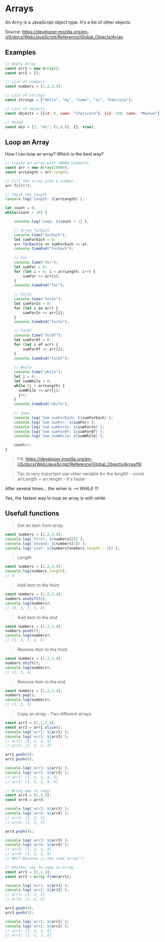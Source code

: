 # Arrays
An Arrry is a JavaScript object type. It's a list of other objects.

Source: https://developer.mozilla.org/en-US/docs/Web/JavaScript/Reference/Global_Objects/Array

## Examples
```javascript
// Empty Array
const arr1 = new Array();
const arr2 = [];

// List of numbers
const numbers = [1,2,3,4];

// List of strings
const strings = ["Hello", "my", "name", "is", "Fabrizio"];

// List of objects
const objects = [{id: 6, name: "Charizard"}, {id: 150, name: "MewTwo"}, {id: 197, name: "Umbreon"}];

// Mixed
const mix = [1, "Hi", [2,4,6], {}, true];
```

## Loop an Array
How I can loop an array? Which is the best way?
```javascript
// Create an array with 10000 elements
const arr = new Array(10000);
const arrLength = arr.length;

// Fill the array with a number
arr.fill(7);

// Check the length
console.log(`Length: ${arrLength}`);

let count = 0;
while(count < 10) {

    console.log(`Loop: ${count + 1}`);

    // Array forEach
    console.time("forEach");
    let sumForEach = 0;
    arr.forEach(a => sumForEach += a);
    console.timeEnd("forEach");
    
    // For
    console.time("for");
    let sumFor = 0;
    for (let i = 0; i < arrLength; i++) {
        sumFor += arr[i];
    }
    console.timeEnd("for");
    
    // ForIn
    console.time("forIn");
    let sumForIn = 0;
    for (let i in arr) {
        sumForIn += arr[i];
    }
    console.timeEnd("forIn");

    // ForOf
    console.time("forOf");
    let sumForOf = 0;
    for (let i of arr) {
        sumForOf += arr[i];
    }
    console.timeEnd("forOf");
    
    // While
    console.time("while");
    let j = 0;
    let sumWhile = 0;
    while (j < arrLength) {
      sumWhile += arr[j];
      j++;
    }
    console.timeEnd("while");
    
    // Sums
    console.log(`Sum sumForEach: ${sumForEach}`);
    console.log(`Sum sumFor: ${sumFor}`);
    console.log(`Sum sumForIn: ${sumForIn}`);
    console.log(`Sum sumForOf: ${sumForOf}`);
    console.log(`Sum sumWhile: ${sumWhile}`);

    count++; 
}
```
> Fill: https://developer.mozilla.org/en-US/docs/Web/JavaScript/Reference/Global_Objects/Array/fill

> Tip: Is very important use other variable for the length! - const arrLength = arr.length - It's faster

After several times... the winer is --> WHILE !!!

Yes, the fastest way to loop an array is with while

## Usefull functions
> Get an item from array
```javascript
const numbers = [1,2,3,4];
console.log(`First: ${numbers[0]}`);
console.log(`Second: ${numbers[1]}`);
console.log(`Last: ${numbers[numbers.length - 1]}`);
```

> Length
```javascript
const numbers = [1,2,3,4];
console.log(numbers.length);
// 4
```

> Add item to the front
```javascript
const numbers = [1,2,3,4];
numbers.unshift(0);
console.log(numbers);
// [0, 1, 2, 3, 4]
```

> Add item to the end
```javascript
const numbers = [1,2,3,4];
numbers.push(5);
console.log(numbers);
// [1, 2, 3, 4, 5]
```

> Remove item to the front
```javascript
const numbers = [1,2,3,4];
numbers.shift();
console.log(numbers);
// [2, 3, 4]
```

> Remove item to the end
```javascript
const numbers = [1,2,3,4];
numbers.pop();
console.log(numbers);
// [1, 2, 3]
```

> Copy an array - Two different arrays
```javascript
const arr1 = [1,2,3,4];
const arr2 = arr1.slice();
console.log(`arr1: ${arr1}`);
console.log(`arr2: ${arr2}`);
// arr1: [1, 2, 3, 4]
// arr2: [1, 2, 3, 4]

arr1.push(5);
arr2.push(6);

console.log(`arr1: ${arr1}`);
console.log(`arr2: ${arr2}`);
// arr1: [1, 2, 3, 4, 5]
// arr2: [1, 2, 3, 4, 6]

// Wrong way to copy!
const arr3 = [1,2,3];
const arr4 = arr3;

console.log(`arr3: ${arr3}`);
console.log(`arr4: ${arr4}`);
// arr3: [1, 2, 3]
// arr4: [1, 2, 3]

arr3.push(4);

console.log(`arr3: ${arr3}`);
console.log(`arr4: ${arr4}`);
// arr3: [1, 2, 3, 4]
// arr4: [1, 2, 3, 4]
// Wht? Because is the same array!!!
```
```javascript
// Another way to copy an array
const arr1 = [1,2,3];
const arr2 = Array.from(arr1);

console.log(`arr1: ${arr1}`);
console.log(`arr2: ${arr2}`);
// arr1: [1, 2, 3]
// arr2: [1, 2, 3]

arr1.push(4);
arr2.push(5);

console.log(`arr1: ${arr1}`);
console.log(`arr2: ${arr2}`);
// arr1: [1, 2, 3, 4]
// arr2: [1, 2, 3, 5]
```